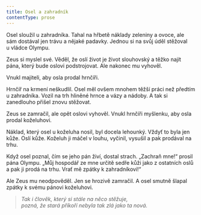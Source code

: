 ```yaml
---
title: Osel a zahradník
contentType: prose
---
```


<section>

Osel sloužil u zahradníka. Tahal na hřbetě náklady zeleniny a ovoce, ale sám dostával jen trávu a nějaké padavky. Jednou si na svůj úděl stěžoval u vládce Olympu.

Zeus si myslel své. Věděl, že oslí život je život slouhovský a těžko najít pána, který bude oslovi podstrojovat. Ale nakonec mu vyhověl.

Vnukl majiteli, aby osla prodal hrnčíři.

Hrnčíř na krmení neškudlil. Osel měl ovšem mnohem těžší práci než předtím u zahradníka. Vozil na trh hliněné hrnce a vázy a nádoby. A tak si zanedlouho přišel znovu stěžovat.

Zeus se zamračil, ale opět oslovi vyhověl. Vnukl hrnčíři myšlenku, aby osla prodal koželuhovi.

Náklad, který osel u koželuha nosil, byl docela lehounký. Vždyť to byla jen kůže. Oslí kůže. Koželuh ji máčel v louhu, vyčinil, vysušil a pak prodával na trhu.

Když osel poznal, čím se jeho pán živí, dostal strach. „Zachraň mne!“ prosil pána Olympu. „Můj hospodář ze mne určitě sedře kůži jako z ostatních oslů a pak ji prodá na trhu. Vrať mě zpátky k zahradníkovi!“

Ale Zeus mu neodpověděl. Jen se hrozivě zamračil. A osel smutně šlapal zpátky k svému pánovi koželuhovi.

</section>

<section>

> _Tak i člověk, který si stále na něco stěžuje,  
> pozná, že stará příkoří nebyla tak zlá jako ta nová._

</section>
